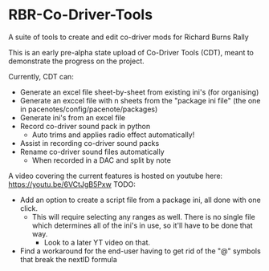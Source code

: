 # RBR-Co-Driver-Tools
A suite of tools to create and edit co-driver mods for Richard Burns Rally


This is an early pre-alpha state upload of Co-Driver Tools (CDT), meant to demonstrate the progress on the project.

Currently, CDT can:
- Generate an excel file sheet-by-sheet from existing ini's (for organising)
- Generate an exccel file with n sheets from the "package ini file" (the one in pacenotes/config/pacenote/packages)
- Generate ini's from an excel file
- Record co-driver sound pack in python
  - Auto trims and applies radio effect automatically!
- Assist in recording co-driver sound packs
- Rename co-driver sound files automatically
  - When recorded in a DAC and split by note

 A video covering the current features is hosted on youtube here:
https://youtu.be/6VCtJgB5Pxw
TODO:
- Add an option to create a script file from a package ini, all done with one click.
  - This will require selecting any ranges as well. There is no single file which determines all of the ini's in use, so it'll have to be done that way.
    - Look to a later YT video on that. 
- Find a workaround for the end-user having to get rid of the "@" symbols that break the nextID formula
